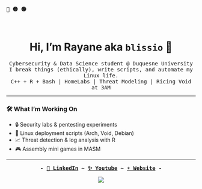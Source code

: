 <p align="left"><b><samp>🔴 🟡 🟢</samp></b></p>
<br>

<h1 align="center">Hi, I’m Rayane aka <code>blissio</code> 🐧</h1>

<p align="center">
  <samp>
    Cybersecurity & Data Science student @ Duquesne University<br>
    I break things (ethically), write scripts, and automate my Linux life.<br>
    C++ + R + Bash | HomeLabs | Threat Modeling | Ricing Void at 3AM
  </samp>
</p>

---

### 🛠️ What I’m Working On
- 🔒 Security labs & pentesting experiments  
- 🐚 Linux deployment scripts (Arch, Void, Debian)  
- 📈 Threat detection & log analysis with R  
- 🎮 Assembly mini games in MASM  
---
<p align="center"><b><samp> -
 <a href="https://www.linkedin.com/in/rayaneelyasti">🌙 LinkedIn</a>
 ~
 <a href="https://youtube.com/channel/UCOQHLm32PksPNSgt6te0SLQ">✨ Youtube</a>
 ~
 <a href="https://blissio.github.io/">☀️ Website</a>
 - </samp></b></p>



<p align="center">
  <img src="https://github-readme-stats.vercel.app/api?username=blissio&show_icons=true&theme=tokyonight&hide_title=true&hide_border=true" />
</p>

<br>

